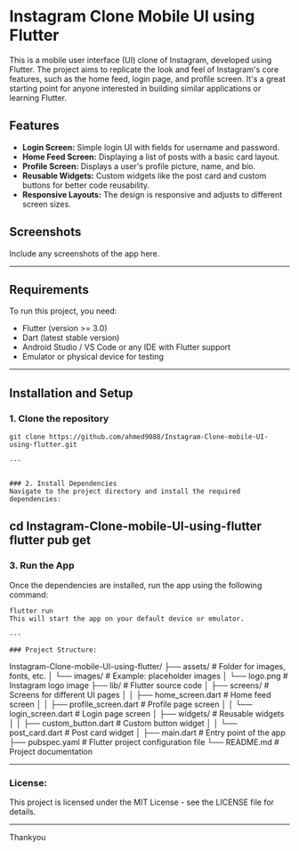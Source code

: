 # Instagram Clone Mobile UI using Flutter

This is a mobile user interface (UI) clone of Instagram, developed using Flutter. The project aims to replicate the look and feel of Instagram's core features, such as the home feed, login page, and profile screen. It's a great starting point for anyone interested in building similar applications or learning Flutter.

## Features

- **Login Screen:** Simple login UI with fields for username and password.
- **Home Feed Screen:** Displaying a list of posts with a basic card layout.
- **Profile Screen:** Displays a user's profile picture, name, and bio.
- **Reusable Widgets:** Custom widgets like the post card and custom buttons for better code reusability.
- **Responsive Layouts:** The design is responsive and adjusts to different screen sizes.

## Screenshots

Include any screenshots of the app here.

---

## Requirements

To run this project, you need:

- Flutter (version >= 3.0)
- Dart (latest stable version)
- Android Studio / VS Code or any IDE with Flutter support
- Emulator or physical device for testing

---

## Installation and Setup

### 1. Clone the repository

```
git clone https://github.com/ahmed9088/Instagram-Clone-mobile-UI-using-flutter.git

---


### 2. Install Dependencies
Navigate to the project directory and install the required dependencies:

```
cd Instagram-Clone-mobile-UI-using-flutter
flutter pub get
---



### 3. Run the App
Once the dependencies are installed, run the app using the following command:
```
flutter run
This will start the app on your default device or emulator.

---

### Project Structure:
```
Instagram-Clone-mobile-UI-using-flutter/
├── assets/                # Folder for images, fonts, etc.
│   └── images/            # Example: placeholder images
│       └── logo.png       # Instagram logo image
├── lib/                   # Flutter source code
│   ├── screens/           # Screens for different UI pages
│   │   ├── home_screen.dart   # Home feed screen
│   │   ├── profile_screen.dart # Profile page screen
│   │   └── login_screen.dart   # Login page screen
│   ├── widgets/           # Reusable widgets
│   │   ├── custom_button.dart  # Custom button widget
│   │   └── post_card.dart      # Post card widget
│   ├── main.dart           # Entry point of the app
├── pubspec.yaml           # Flutter project configuration file
└── README.md              # Project documentation

---

### License:
This project is licensed under the MIT License - see the LICENSE file for details.


---
Thankyou


